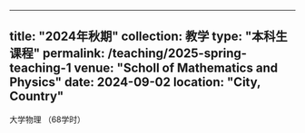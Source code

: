 
---
title: "2024年秋期"
collection: 教学
type: "本科生课程"
permalink: /teaching/2025-spring-teaching-1
venue: "Scholl of Mathematics and Physics"
date: 2024-09-02
location: "City, Country"
---

大学物理 （68学时）
